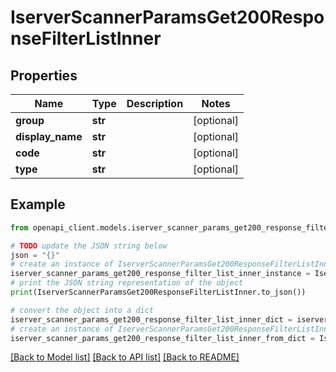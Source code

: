 # IserverScannerParamsGet200ResponseFilterListInner


## Properties

Name | Type | Description | Notes
------------ | ------------- | ------------- | -------------
**group** | **str** |  | [optional] 
**display_name** | **str** |  | [optional] 
**code** | **str** |  | [optional] 
**type** | **str** |  | [optional] 

## Example

```python
from openapi_client.models.iserver_scanner_params_get200_response_filter_list_inner import IserverScannerParamsGet200ResponseFilterListInner

# TODO update the JSON string below
json = "{}"
# create an instance of IserverScannerParamsGet200ResponseFilterListInner from a JSON string
iserver_scanner_params_get200_response_filter_list_inner_instance = IserverScannerParamsGet200ResponseFilterListInner.from_json(json)
# print the JSON string representation of the object
print(IserverScannerParamsGet200ResponseFilterListInner.to_json())

# convert the object into a dict
iserver_scanner_params_get200_response_filter_list_inner_dict = iserver_scanner_params_get200_response_filter_list_inner_instance.to_dict()
# create an instance of IserverScannerParamsGet200ResponseFilterListInner from a dict
iserver_scanner_params_get200_response_filter_list_inner_from_dict = IserverScannerParamsGet200ResponseFilterListInner.from_dict(iserver_scanner_params_get200_response_filter_list_inner_dict)
```
[[Back to Model list]](../README.md#documentation-for-models) [[Back to API list]](../README.md#documentation-for-api-endpoints) [[Back to README]](../README.md)


